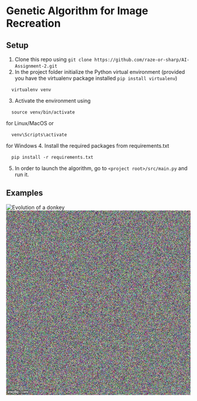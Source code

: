 # Genetic Algorithm for Image Recreation

## Setup
1. Clone this repo using `git clone https://github.com/raze-or-sharp/AI-Assignment-2.git`
2. In the project folder initialize the Python virtual environment (provided you have the virtualenv package installed `pip install virtualenv`)
```
  virtualenv venv
```
3. Activate the environment using
```
  source venv/bin/activate
```
for Linux/MacOS
or
```
  venv\Scripts\activate
```
for Windows
4. Install the required packages from requirements.txt
```
  pip install -r requirements.txt
```
5. In order to launch the algorithm, go to `<project root>/src/main.py` and run it.
  
## Examples

![Evolution of a donkey](donkey.gif)
![Evolution of hare](hare.gif)
